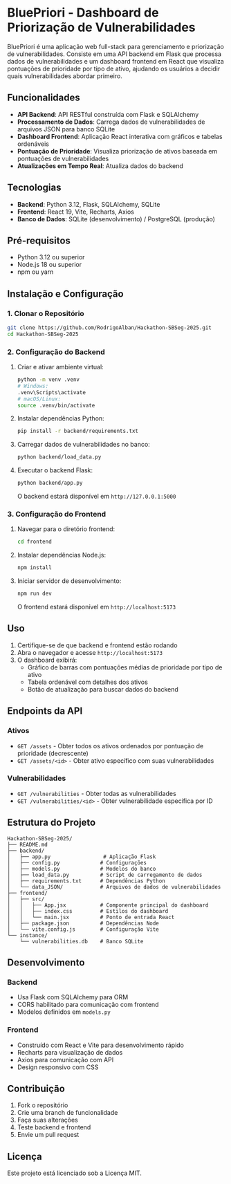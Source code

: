# BluePriori - Dashboard de Priorização de Vulnerabilidades

BluePriori é uma aplicação web full-stack para gerenciamento e priorização de vulnerabilidades. Consiste em uma API backend em Flask que processa dados de vulnerabilidades e um dashboard frontend em React que visualiza pontuações de prioridade por tipo de ativo, ajudando os usuários a decidir quais vulnerabilidades abordar primeiro.

## Funcionalidades

- **API Backend**: API RESTful construída com Flask e SQLAlchemy
- **Processamento de Dados**: Carrega dados de vulnerabilidades de arquivos JSON para banco SQLite
- **Dashboard Frontend**: Aplicação React interativa com gráficos e tabelas ordenáveis
- **Pontuação de Prioridade**: Visualiza priorização de ativos baseada em pontuações de vulnerabilidades
- **Atualizações em Tempo Real**: Atualiza dados do backend

## Tecnologias

- **Backend**: Python 3.12, Flask, SQLAlchemy, SQLite
- **Frontend**: React 19, Vite, Recharts, Axios
- **Banco de Dados**: SQLite (desenvolvimento) / PostgreSQL (produção)

## Pré-requisitos

- Python 3.12 ou superior
- Node.js 18 ou superior
- npm ou yarn

## Instalação e Configuração

### 1. Clonar o Repositório

```bash
git clone https://github.com/RodrigoAlban/Hackathon-SBSeg-2025.git
cd Hackathon-SBSeg-2025
```

### 2. Configuração do Backend

1. Criar e ativar ambiente virtual:
   ```bash
   python -m venv .venv
   # Windows:
   .venv\Scripts\activate
   # macOS/Linux:
   source .venv/bin/activate
   ```

2. Instalar dependências Python:
   ```bash
   pip install -r backend/requirements.txt
   ```

3. Carregar dados de vulnerabilidades no banco:
   ```bash
   python backend/load_data.py
   ```

4. Executar o backend Flask:
   ```bash
   python backend/app.py
   ```
   O backend estará disponível em `http://127.0.0.1:5000`

### 3. Configuração do Frontend

1. Navegar para o diretório frontend:
   ```bash
   cd frontend
   ```

2. Instalar dependências Node.js:
   ```bash
   npm install
   ```

3. Iniciar servidor de desenvolvimento:
   ```bash
   npm run dev
   ```
   O frontend estará disponível em `http://localhost:5173`

## Uso

1. Certifique-se de que backend e frontend estão rodando
2. Abra o navegador e acesse `http://localhost:5173`
3. O dashboard exibirá:
   - Gráfico de barras com pontuações médias de prioridade por tipo de ativo
   - Tabela ordenável com detalhes dos ativos
   - Botão de atualização para buscar dados do backend

## Endpoints da API

### Ativos
- `GET /assets` - Obter todos os ativos ordenados por pontuação de prioridade (decrescente)
- `GET /assets/<id>` - Obter ativo específico com suas vulnerabilidades

### Vulnerabilidades
- `GET /vulnerabilities` - Obter todas as vulnerabilidades
- `GET /vulnerabilities/<id>` - Obter vulnerabilidade específica por ID

## Estrutura do Projeto

```
Hackathon-SBSeg-2025/
├── README.md
├── backend/
│   ├── app.py                 # Aplicação Flask
│   ├── config.py             # Configurações
│   ├── models.py             # Modelos do banco
│   ├── load_data.py          # Script de carregamento de dados
│   ├── requirements.txt      # Dependências Python
│   └── data_JSON/            # Arquivos de dados de vulnerabilidades
├── frontend/
│   ├── src/
│   │   ├── App.jsx           # Componente principal do dashboard
│   │   ├── index.css         # Estilos do dashboard
│   │   └── main.jsx          # Ponto de entrada React
│   ├── package.json          # Dependências Node
│   └── vite.config.js        # Configuração Vite
└── instance/
    └── vulnerabilities.db    # Banco SQLite
```

## Desenvolvimento

### Backend
- Usa Flask com SQLAlchemy para ORM
- CORS habilitado para comunicação com frontend
- Modelos definidos em `models.py`

### Frontend
- Construído com React e Vite para desenvolvimento rápido
- Recharts para visualização de dados
- Axios para comunicação com API
- Design responsivo com CSS

## Contribuição

1. Fork o repositório
2. Crie uma branch de funcionalidade
3. Faça suas alterações
4. Teste backend e frontend
5. Envie um pull request

## Licença

Este projeto está licenciado sob a Licença MIT.
